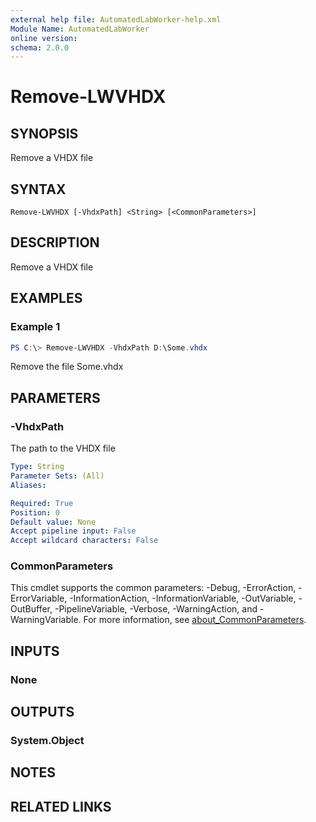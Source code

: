 ```yaml
---
external help file: AutomatedLabWorker-help.xml
Module Name: AutomatedLabWorker
online version:
schema: 2.0.0
---
```


# Remove-LWVHDX

## SYNOPSIS
Remove a VHDX file

## SYNTAX

```
Remove-LWVHDX [-VhdxPath] <String> [<CommonParameters>]
```

## DESCRIPTION
Remove a VHDX file

## EXAMPLES

### Example 1
```powershell
PS C:\> Remove-LWVHDX -VhdxPath D:\Some.vhdx
```

Remove the file Some.vhdx

## PARAMETERS

### -VhdxPath
The path to the VHDX file

```yaml
Type: String
Parameter Sets: (All)
Aliases:

Required: True
Position: 0
Default value: None
Accept pipeline input: False
Accept wildcard characters: False
```

### CommonParameters
This cmdlet supports the common parameters: -Debug, -ErrorAction, -ErrorVariable, -InformationAction, -InformationVariable, -OutVariable, -OutBuffer, -PipelineVariable, -Verbose, -WarningAction, and -WarningVariable. For more information, see [about_CommonParameters](http://go.microsoft.com/fwlink/?LinkID=113216).

## INPUTS

### None

## OUTPUTS

### System.Object
## NOTES

## RELATED LINKS
